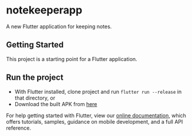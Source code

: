 # notekeeperapp

A new Flutter application for keeping notes.

## Getting Started

This project is a starting point for a Flutter application.

## Run the project
- With Flutter installed, clone project and run `flutter run --release` in that directory, 
or
- Download the built APK from [here](https://github.com/razorcalhn/notekeeper_app/blob/app-beautification/github_assets/notekeeper.apk)

For help getting started with Flutter, view our
[online documentation](https://flutter.dev/docs), which offers tutorials,
samples, guidance on mobile development, and a full API reference.
